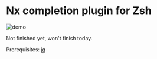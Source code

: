 # Nx completion plugin for Zsh

![demo](https://user-images.githubusercontent.com/8522558/111908149-67e8d780-8a58-11eb-9343-691f6d664163.gif)

Not finished yet, won't finish today.

Prerequisites: [jq](https://stedolan.github.io/jq/download/)
